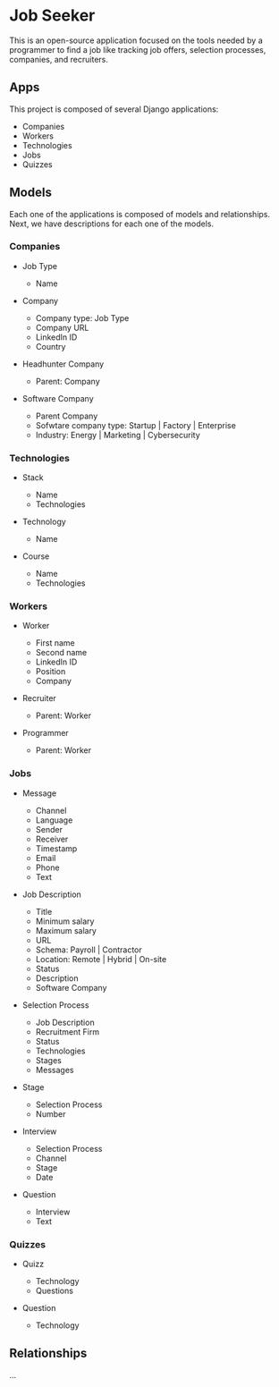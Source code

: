 # Job Seeker

This is an open-source application focused on the tools needed by a programmer to find a job like tracking job offers, selection processes, companies, and recruiters.

## Apps

This project is composed of several Django applications:

* Companies
* Workers
* Technologies
* Jobs
* Quizzes

## Models

Each one of the applications is composed of models and relationships. Next, we have descriptions for each one of the models.

### Companies

* Job Type
    * Name

* Company
    * Company type: Job Type
    * Company URL
    * LinkedIn ID
    * Country

* Headhunter Company
    * Parent: Company

* Software Company
    * Parent Company
    * Sofwtare company type: Startup | Factory | Enterprise
    * Industry: Energy | Marketing | Cybersecurity

### Technologies

* Stack
    * Name
    * Technologies

* Technology
    * Name

* Course
    * Name
    * Technologies

### Workers

* Worker
    * First name
    * Second name
    * LinkedIn ID
    * Position
    * Company

* Recruiter
    * Parent: Worker

* Programmer
    * Parent: Worker

### Jobs

* Message
    * Channel
    * Language
    * Sender
    * Receiver
    * Timestamp
    * Email
    * Phone
    * Text

* Job Description
    * Title
    * Minimum salary
    * Maximum salary
    * URL
    * Schema: Payroll | Contractor
    * Location: Remote | Hybrid | On-site
    * Status
    * Description
    * Software Company

* Selection Process
    * Job Description
    * Recruitment Firm
    * Status
    * Technologies
    * Stages
    * Messages

* Stage
    * Selection Process
    * Number

* Interview
    * Selection Process
    * Channel
    * Stage
    * Date

* Question
    * Interview
    * Text

### Quizzes

* Quizz
    * Technology
    * Questions

* Question
    * Technology

## Relationships

...